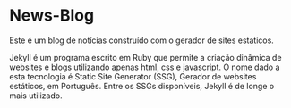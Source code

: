 # News-Blog
Este é um blog de notícias construído com o gerador de sites estaticos.

Jekyll é um programa escrito em Ruby que permite a criação dinâmica de websites e blogs utilizando apenas html, css e javascript. O nome dado a esta tecnologia é Static Site Generator (SSG), Gerador de websites estáticos, em Português. Entre os SSGs disponíveis, Jekyll é de longe o mais utilizado.
